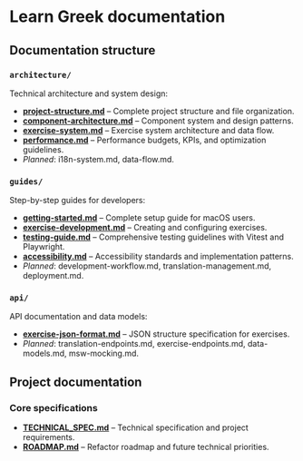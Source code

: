 # Learn Greek documentation

## Documentation structure

### `architecture/`

Technical architecture and system design:

- [**project-structure.md**](architecture/project-structure.md) – Complete project structure and file organization.
- [**component-architecture.md**](architecture/component-architecture.md) – Component system and design patterns.
- [**exercise-system.md**](architecture/exercise-system.md) – Exercise system architecture and data flow.
- [**performance.md**](architecture/performance.md) – Performance budgets, KPIs, and optimization guidelines.
- _Planned_: i18n-system.md, data-flow.md.

### `guides/`

Step-by-step guides for developers:

- [**getting-started.md**](guides/getting-started.md) – Complete setup guide for macOS users.
- [**exercise-development.md**](guides/exercise-development.md) – Creating and configuring exercises.
- [**testing-guide.md**](guides/testing-guide.md) – Comprehensive testing guidelines with Vitest and Playwright.
- [**accessibility.md**](guides/accessibility.md) – Accessibility standards and implementation patterns.
- _Planned_: development-workflow.md, translation-management.md, deployment.md.

### `api/`

API documentation and data models:

- [**exercise-json-format.md**](exercise-json-format.md) – JSON structure specification for exercises.
- _Planned_: translation-endpoints.md, exercise-endpoints.md, data-models.md, msw-mocking.md.

## Project documentation

### Core specifications

- [**TECHNICAL_SPEC.md**](TECHNICAL_SPEC.md) – Technical specification and project requirements.
- [**ROADMAP.md**](ROADMAP.md) – Refactor roadmap and future technical priorities.
